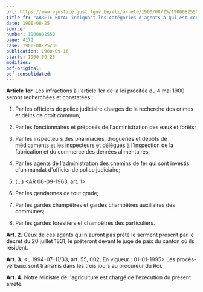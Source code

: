 ```yaml
---
url: https://www.ejustice.just.fgov.be/eli/arrete/1900/08/25/1900082550/justel
title-fr: "ARRETE ROYAL indiquant les catégories d'agents à qui est conféré le droit de rechercher et de constater les infractions à l'article 1er de la loi du 4 mai 1900 sur le commerce des bourgeons de résineux."
date: 1900-08-25
source:
number: 1900082550
page: 4172
case: 1900-08-25/30
publication: 1900-09-16
starts: 1900-09-26
modifies:
pdf-original:
pdf-consolidated:
---
```


**Article 1er.** Les infractions à l'article 1er de la loi précitée du 4 mai 1900 seront recherchées et constatées :

1. Par les officiers de police judiciaire chargés de la recherche des crimes et délits de droit commun;

2. Par les fonctionnaires et préposés de l'administration des eaux et forêts;

3. Par les inspecteurs des pharmacies, drogueries et dépôts de médicaments et les inspecteurs et délégués à l'inspection de la fabrication et du commerce des denrées alimentaires;

4. Par les agents de l'administration des chemins de fer qui sont investis d'un mandat d'officier de police judiciaire;

5. (...) <AR 06-09-1963, art. 1>

6. Par les gendarmes de tout grade;

7. Par les gardes champêtres et gardes champêtres auxiliaires des communes;

8. Par les gardes forestiers et champêtres des particuliers.

**Art. 2.** Ceux de ces agents qui n'auront pas prêté le serment prescrit par le décret du 20 juillet 1831, le prêteront devant le juge de paix du canton où ils résident.

**Art. 3.** <L 1994-07-11/33, art. 55, 002;  En vigueur :  01-01-1995> Les procès-verbaux sont transmis dans les trois jours au procureur du Roi.

**Art. 4.** Notre Ministre de l'agriculture est chargé de l'exécution du présent arrêté.

